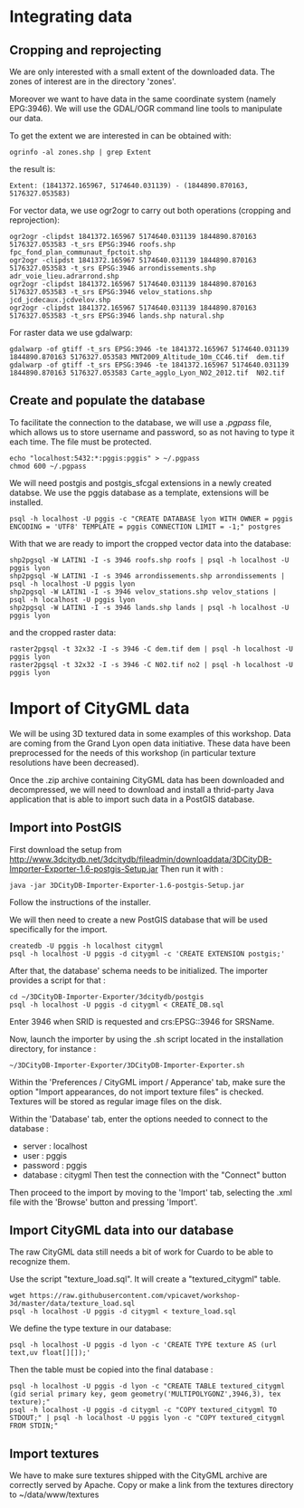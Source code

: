 Integrating data
================

Cropping and reprojecting
-------------------------

We are only interested with a small extent of the downloaded data. The zones of interest are in the directory 'zones'.

Moreover we want to have data in the same coordinate system (namely EPG:3946). We will use the GDAL/OGR command line tools to manipulate our data.

To get the extent we are interested in can be obtained with:

    ogrinfo -al zones.shp | grep Extent

the result is:

    Extent: (1841372.165967, 5174640.031139) - (1844890.870163, 5176327.053583)

For vector data, we use ogr2ogr to carry out both operations (cropping and reprojection):

    ogr2ogr -clipdst 1841372.165967 5174640.031139 1844890.870163 5176327.053583 -t_srs EPSG:3946 roofs.shp fpc_fond_plan_communaut_fpctoit.shp
    ogr2ogr -clipdst 1841372.165967 5174640.031139 1844890.870163 5176327.053583 -t_srs EPSG:3946 arrondissements.shp adr_voie_lieu.adrarrond.shp
    ogr2ogr -clipdst 1841372.165967 5174640.031139 1844890.870163 5176327.053583 -t_srs EPSG:3946 velov_stations.shp jcd_jcdecaux.jcdvelov.shp
    ogr2ogr -clipdst 1841372.165967 5174640.031139 1844890.870163 5176327.053583 -t_srs EPSG:3946 lands.shp natural.shp

For raster data we use gdalwarp:

    gdalwarp -of gtiff -t_srs EPSG:3946 -te 1841372.165967 5174640.031139 1844890.870163 5176327.053583 MNT2009_Altitude_10m_CC46.tif  dem.tif
    gdalwarp -of gtiff -t_srs EPSG:3946 -te 1841372.165967 5174640.031139 1844890.870163 5176327.053583 Carte_agglo_Lyon_NO2_2012.tif  N02.tif


Create and populate the database
--------------------------------

To facilitate the connection to the database, we will use a *.pgpass* file, which allows us to store username and password, so as not having to type it each time. The file must be protected.

    echo "localhost:5432:*:pggis:pggis" > ~/.pgpass
    chmod 600 ~/.pgpass

We will need postgis and postgis_sfcgal extensions in a newly created databse. We use the pggis database as a template, extensions will be installed.

    psql -h localhost -U pggis -c "CREATE DATABASE lyon WITH OWNER = pggis ENCODING = 'UTF8' TEMPLATE = pggis CONNECTION LIMIT = -1;" postgres

With that we are ready to import the cropped vector data into the database:

    shp2pgsql -W LATIN1 -I -s 3946 roofs.shp roofs | psql -h localhost -U pggis lyon
    shp2pgsql -W LATIN1 -I -s 3946 arrondissements.shp arrondissements | psql -h localhost -U pggis lyon
    shp2pgsql -W LATIN1 -I -s 3946 velov_stations.shp velov_stations | psql -h localhost -U pggis lyon
    shp2pgsql -W LATIN1 -I -s 3946 lands.shp lands | psql -h localhost -U pggis lyon

and the cropped raster data:

    raster2pgsql -t 32x32 -I -s 3946 -C dem.tif dem | psql -h localhost -U pggis lyon
    raster2pgsql -t 32x32 -I -s 3946 -C N02.tif no2 | psql -h localhost -U pggis lyon


Import of CityGML data
======================

We will be using 3D textured data in some examples of this workshop. Data are coming from the Grand Lyon open data initiative. These data have been preprocessed for the needs of this workshop (in particular texture resolutions have been decreased).

Once the .zip archive containing CityGML data has been downloaded and decompressed, we will need to download and install a thrid-party Java application that is able to import such data in a PostGIS database.

Import into PostGIS
------------------------------

First download the setup from
http://www.3dcitydb.net/3dcitydb/fileadmin/downloaddata/3DCityDB-Importer-Exporter-1.6-postgis-Setup.jar
Then run it with :

    java -jar 3DCityDB-Importer-Exporter-1.6-postgis-Setup.jar

Follow the instructions of the installer.

We will then need to create a new PostGIS database that will be used specifically for the import.

    createdb -U pggis -h localhost citygml
    psql -h localhost -U pggis -d citygml -c 'CREATE EXTENSION postgis;'
    
After that, the database' schema needs to be initialized. The importer provides a script for that :

    cd ~/3DCityDB-Importer-Exporter/3dcitydb/postgis
    psql -h localhost -U pggis -d citygml < CREATE_DB.sql
    
Enter 3946 when SRID is requested and crs:EPSG::3946 for SRSName.
    
Now, launch the importer by using the .sh script located in the installation directory, for instance :

    ~/3DCityDB-Importer-Exporter/3DCityDB-Importer-Exporter.sh
    
Within the 'Preferences / CityGML import / Apperance' tab, make sure the option "Import appearances, do not import texture files" is checked. Textures will be stored as regular image files on the disk.

Within the 'Database' tab, enter the options needed to connect to the database :
* server : localhost
* user : pggis
* password : pggis
* database : citygml
Then test the connection with the "Connect" button

Then proceed to the import by moving to the 'Import' tab, selecting the .xml file with the 'Browse' button and pressing 'Import'.


Import CityGML data into our database
-------------------------------------

The raw CityGML data still needs a bit of work for Cuardo to be able to recognize them.

Use the script "texture_load.sql". It will create a "textured_citygml" table.

    wget https://raw.githubusercontent.com/vpicavet/workshop-3d/master/data/texture_load.sql
    psql -h localhost -U pggis -d citygml < texture_load.sql

We define the type texture in our database:

    psql -h localhost -U pggis -d lyon -c 'CREATE TYPE texture AS (url text,uv float[][]);'


Then the table must be copied into the final database :

    psql -h localhost -U pggis -d lyon -c "CREATE TABLE textured_citygml (gid serial primary key, geom geometry('MULTIPOLYGONZ',3946,3), tex texture);"
    psql -h localhost -U pggis -d citygml -c "COPY textured_citygml TO STDOUT;" | psql -h localhost -U pggis lyon -c "COPY textured_citygml FROM STDIN;"

Import textures
---------------

We have to make sure textures shipped with the CityGML archive are correctly served by Apache. Copy or make a link from the textures directory to ~/data/www/textures

